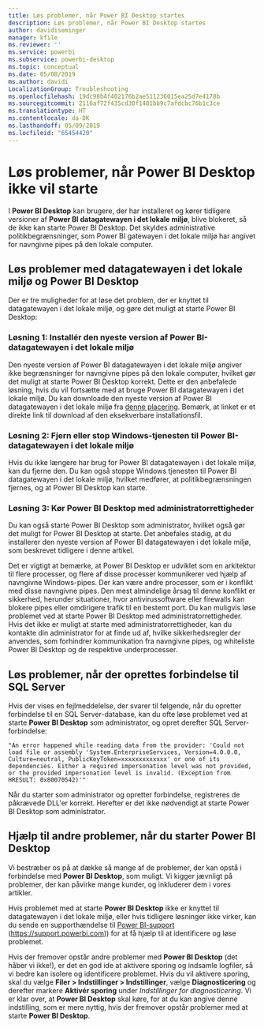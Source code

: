 ```yaml
---
title: Løs problemer, når Power BI Desktop startes
description: Løs problemer, når Power BI Desktop startes
author: davidiseminger
manager: kfile
ms.reviewer: ''
ms.service: powerbi
ms.subservice: powerbi-desktop
ms.topic: conceptual
ms.date: 05/08/2019
ms.author: davidi
LocalizationGroup: Troubleshooting
ms.openlocfilehash: 19dc98b4f402176b2ae511236015ea25d7e4178b
ms.sourcegitcommit: 2116af72f435cd30f1401bb9c7afdcbc76b1c3ce
ms.translationtype: HT
ms.contentlocale: da-DK
ms.lasthandoff: 05/09/2019
ms.locfileid: "65454420"
---
```

# <a name="resolve-issues-when-power-bi-desktop-will-not-launch"></a>Løs problemer, når Power BI Desktop ikke vil starte
I **Power BI Desktop** kan brugere, der har installeret og kører tidligere versioner af **Power BI datagatewayen i det lokale miljø**, blive blokeret, så de ikke kan starte Power BI Desktop. Det skyldes administrative politikbegrænsninger, som Power BI gatewayen i det lokale miljø har angivet for navngivne pipes på den lokale computer. 

## <a name="resolve-issues-with-the-on-premises-data-gateway-and-power-bi-desktop"></a>Løs problemer med datagatewayen i det lokale miljø og Power BI Desktop
Der er tre muligheder for at løse det problem, der er knyttet til datagatewayen i det lokale miljø, og gøre det muligt at starte Power BI Desktop:

### <a name="resolution-1-install-the-latest-version-of-power-bi-on-premises-data-gateway"></a>Løsning 1: Installér den nyeste version af Power BI-datagatewayen i det lokale miljø
Den nyeste version af Power BI datagatewayen i det lokale miljø angiver ikke begrænsninger for navngivne pipes på den lokale computer, hvilket gør det muligt at starte Power BI Desktop korrekt. Dette er den anbefalede løsning, hvis du vil fortsætte med at bruge Power BI datagatewayen i det lokale miljø. Du kan downloade den nyeste version af Power BI datagatewayen i det lokale miljø fra [denne placering](https://go.microsoft.com/fwlink/?LinkId=698863). Bemærk, at linket er et direkte link til download af den eksekverbare installationsfil.

### <a name="resolution-2-uninstall-or-stop-the-power-bi-on-premises-data-gateway-windows-service"></a>Løsning 2: Fjern eller stop Windows-tjenesten til Power BI-datagatewayen i det lokale miljø
Hvis du ikke længere har brug for Power BI datagatewayen i det lokale miljø, kan du fjerne den. Du kan også stoppe Windows tjenesten til Power BI datagatewayen i det lokale miljø, hvilket medfører, at politikbegrænsningen fjernes, og at Power BI Desktop kan starte.

### <a name="resolution-3-run-power-bi-desktop-with-administrator-privilege"></a>Løsning 3: Kør Power BI Desktop med administratorrettigheder
Du kan også starte Power BI Desktop som administrator, hvilket også gør det muligt for Power BI Desktop at starte. Det anbefales stadig, at du installerer den nyeste version af Power BI datagatewayen i det lokale miljø, som beskrevet tidligere i denne artikel.

Det er vigtigt at bemærke, at Power BI Desktop er udviklet som en arkitektur til flere processer, og flere af disse processer kommunikerer ved hjælp af navngivne Windows-pipes. Der kan være andre processer, som er i konflikt med disse navngivne pipes. Den mest almindelige årsag til denne konflikt er sikkerhed, herunder situationer, hvor antivirussoftware eller firewalls kan blokere pipes eller omdirigere trafik til en bestemt port. Du kan muligvis løse problemet ved at starte Power BI Desktop med administratorrettigheder. Hvis det ikke er muligt at starte med administratorrettigheder, kan du kontakte din administrator for at finde ud af, hvilke sikkerhedsregler der anvendes, som forhindrer kommunikation fra navngivne pipes, og whiteliste Power BI Desktop og de respektive underprocesser.

## <a name="resolve-issues-when-connecting-to-sql-server"></a>Løs problemer, når der oprettes forbindelse til SQL Server
Hvis der vises en fejlmeddelelse, der svarer til følgende, når du opretter forbindelse til en SQL Server-database, kan du ofte løse problemet ved at starte **Power BI Desktop** som administrator, og opret derefter SQL Server-forbindelse:

    "An error happened while reading data from the provider: 'Could not load file or assembly 'System.EnterpriseServices, Version=4.0.0.0, Culture=neutral, PublicKeyToken=xxxxxxxxxxxxx' or one of its dependencies. Either a required impersonation level was not provided, or the provided impersonation level is invalid. (Exception from HRESULT: 0x80070542)'"

Når du starter som administrator og opretter forbindelse, registreres de påkrævede DLL'er korrekt. Herefter er det ikke nødvendigt at starte Power BI Desktop som administrator.

## <a name="help-with-other-issues-when-launching-power-bi-desktop"></a>Hjælp til andre problemer, når du starter Power BI Desktop
Vi bestræber os på at dække så mange af de problemer, der kan opstå i forbindelse med **Power BI Desktop**, som muligt. Vi kigger jævnligt på problemer, der kan påvirke mange kunder, og inkluderer dem i vores artikler.

Hvis problemet med at starte **Power BI Desktop** ikke er knyttet til datagatewayen i det lokale miljø, eller hvis tidligere løsninger ikke virker, kan du sende en supporthændelse til [Power BI-support](https://support.powerbi.com) (https://support.powerbi.com)) for at få hjælp til at identificere og løse problemet.

Hvis der fremover opstår andre problemer med **Power BI Desktop** (det håber vi ikke!), er det en god ide at aktivere sporing og indsamle logfiler, så vi bedre kan isolere og identificere problemet. Hvis du vil aktivere sporing, skal du vælge **Filer > Indstillinger > Indstillinger**, vælge **Diagnosticering** og derefter markere **Aktivér sporing** under *Indstillinger for diagnosticering*. Vi er klar over, at **Power BI Desktop** skal køre, for at du kan angive denne indstilling, som er mere nyttig, hvis der fremover opstår problemer med at starte **Power BI Desktop**.

